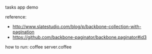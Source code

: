 tasks app demo

reference:
* http://www.slatestudio.com/blog/p/backbone-collection-with-pagination
* https://github.com/backbone-paginator/backbone.paginator#id3

how to run:
coffee server.coffee
